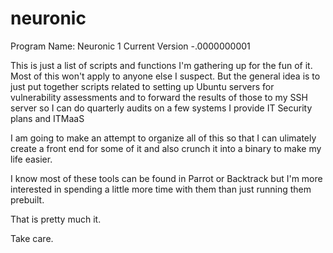 # neuronic

Program Name: Neuronic 1
Current Version -.0000000001 

This is just a list of scripts and functions I'm gathering up for the fun of it. 
Most of this won't apply to anyone else I suspect. But the general idea is to just put together scripts related to setting up Ubuntu servers for vulnerability assessments and to forward the results of those to my SSH server so I can do quarterly audits on a few systems I provide IT Security plans and ITMaaS 

I am going to make an attempt to organize all of this so that I can ulimately create a front end for some of it and also crunch it into a binary to make my life easier. 

I know most of these tools can be found in Parrot or Backtrack but I'm more interested in spending a little more time with them than just running them prebuilt. 

That is pretty much it. 

Take care. 
